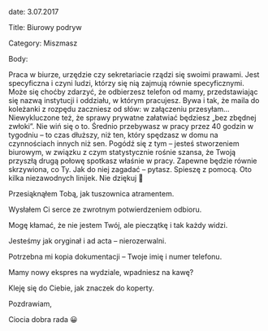 date: 3.07.2017

Title: Biurowy podryw

Category: Miszmasz

Body:

Praca w biurze, urzędzie czy sekretariacie rządzi się swoimi prawami. Jest specyficzna i czyni ludzi, którzy się nią zajmują równie specyficznymi. Może się choćby zdarzyć, że odbierzesz telefon od mamy, przedstawiając się nazwą instytucji i oddziału, w którym pracujesz. Bywa i tak, że maila do koleżanki z rozpędu zaczniesz od słów: w załączeniu przesyłam… Niewykluczone też, że sprawy prywatne załatwiać będziesz „bez zbędnej zwłoki”. Nie wiń się o to. Średnio przebywasz w pracy przez 40 godzin w tygodniu – to czas dłuższy, niż ten, który spędzasz w domu na czynnościach innych niż sen. Pogódź się z tym – jesteś stworzeniem biurowym, w związku z czym statystycznie rośnie szansa, że Twoją przyszłą drugą połowę spotkasz właśnie w pracy. Zapewne będzie równie skrzywiona, co Ty. Jak do niej zagadać – pytasz. Spieszę z pomocą. Oto kilka niezawodnych linijek. Nie dziękuj 🙂

Przesiąknąłem Tobą, jak tuszownica atramentem.

Wysłałem Ci serce ze zwrotnym potwierdzeniem odbioru.

Mogę kłamać, że nie jestem Twój, ale pieczątkę i tak każdy widzi.

Jesteśmy jak oryginał i ad acta – nierozerwalni.

Potrzebna mi kopia dokumentacji – Twoje imię i numer telefonu.

Mamy nowy ekspres na wydziale, wpadniesz na kawę?

Kleję się do Ciebie, jak znaczek do koperty.

Pozdrawiam,

Ciocia dobra rada 😀

